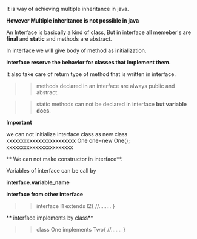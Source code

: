 It is way of achieving  multiple inheritance in java.

**However Multiple inheritance is not possible in java**
   
An Interface is basically a kind of class, But in interface all memeber's are **final** and **static**
and methods are abstract.

In interface we will give body of method as initialization.

**interface reserve the behavior for classes that implement them.**

It also take care of return type of method that is written in interface.

>> methods declared in an interface are always public and abstract.

>> static methods can not be declared in interface **but variable does**.


**Important**

we can not initialize interface class as new class
xxxxxxxxxxxxxxxxxxxxxxxx
One one=new One();
xxxxxxxxxxxxxxxxxxxxxxx


** We can not make constructor in interface**.

Variables of interface can be call by 

**interface.variable_name**


**interface from other interface**

>> interface I1 extends I2{
      //........
      }
 
** interface implements by class**

>> class One implements Two{
      //.......
      }
       
      
  